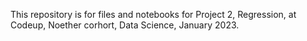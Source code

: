 This repository is for files and notebooks for Project 2, Regression, at Codeup, Noether corhort, Data Science, January 2023.